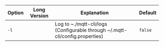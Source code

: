 | Option | Long Version | Explanation                                                                  | Default |
|--------|--------------|------------------------------------------------------------------------------|---------|
| `-l`   |              | Log to ~./mqtt-cli/logs (Configurable through ~/.mqtt-cli/config.properties) | `false` |
